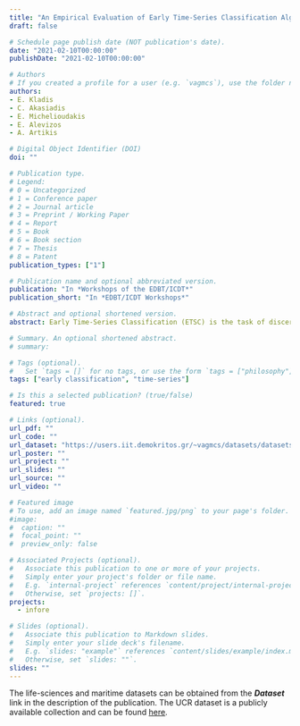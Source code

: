 ```yaml
---
title: "An Empirical Evaluation of Early Time-Series Classification Algorithms"
draft: false

# Schedule page publish date (NOT publication's date).
date: "2021-02-10T00:00:00"
publishDate: "2021-02-10T00:00:00"

# Authors
# If you created a profile for a user (e.g. `vagmcs`), use the folder name instead, and should be replaced by their full name and linked to their profile.
authors:
- E. Kladis
- C. Akasiadis
- E. Michelioudakis
- E. Alevizos
- A. Artikis

# Digital Object Identifier (DOI)
doi: ""

# Publication type.
# Legend:
# 0 = Uncategorized
# 1 = Conference paper
# 2 = Journal article
# 3 = Preprint / Working Paper
# 4 = Report
# 5 = Book
# 6 = Book section
# 7 = Thesis
# 8 = Patent
publication_types: ["1"]

# Publication name and optional abbreviated version.
publication: "In *Workshops of the EDBT/ICDT*"
publication_short: "In *EDBT/ICDT Workshops*"

# Abstract and optional shortened version.
abstract: Early Time-Series Classification (ETSC) is the task of discerning the class of time-series observations, as accurately and fast as possible. Such approaches can be incorporated in forecasting, and this way assist on many research fields. However, available approaches are not suitable for all problems, since the shape and the nature of data can impact their performance. In the context of this work, we empirically evaluate five state-of-the-art ETSC algorithms on publicly available data, as well as on two newly introduced datasets, originating from the biological and maritime application areas. The first dataset refers to cancer simulation data, while the second consists of vessel geospatial information. The aim is to extensively evaluate ETSC algorithms, and provide intuition on how such approaches work, and what are the problem characteristics that may render each method successful. Also, the framework we used for the evaluation can serve as a benchmark for new related approaches.

# Summary. An optional shortened abstract.
# summary:

# Tags (optional).
#   Set `tags = []` for no tags, or use the form `tags = ["philosophy"]`.
tags: ["early classification", "time-series"]

# Is this a selected publication? (true/false)
featured: true

# Links (optional).
url_pdf: ""
url_code: ""
url_dataset: "https://users.iit.demokritos.gr/~vagmcs/datasets/datasets.zip"
url_poster: ""
url_project: ""
url_slides: ""
url_source: ""
url_video: ""

# Featured image
# To use, add an image named `featured.jpg/png` to your page's folder.
#image:
#  caption: ""
#  focal_point: ""
#  preview_only: false

# Associated Projects (optional).
#   Associate this publication to one or more of your projects.
#   Simply enter your project's folder or file name.
#   E.g. `internal-project` references `content/project/internal-project/index.md`.
#   Otherwise, set `projects: []`.
projects:
  - infore

# Slides (optional).
#   Associate this publication to Markdown slides.
#   Simply enter your slide deck's filename.
#   E.g. `slides: "example"` references `content/slides/example/index.md`.
#   Otherwise, set `slides: ""`.
slides: ""
---
```


The life-sciences and maritime datasets can be obtained from the ***Dataset*** link in the description of the 
publication. The UCR dataset is a publicly available collection and can be found 
[here](http://www.timeseriesclassification.com/dataset.php).
